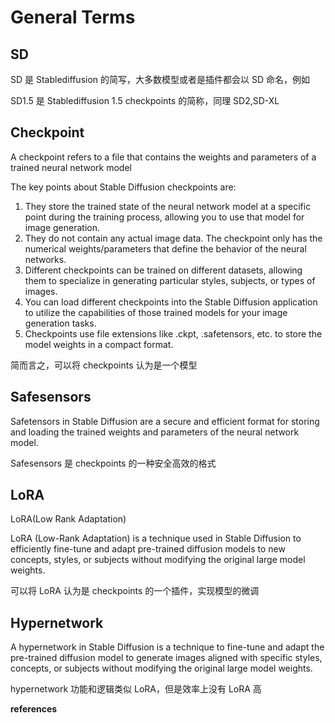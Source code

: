 # General Terms

## SD

SD 是 Stablediffusion 的简写，大多数模型或者是插件都会以 SD 命名，例如

SD1.5 是 Stablediffusion 1.5 checkpoints 的简称，同理 SD2,SD-XL

## Checkpoint

A checkpoint refers to a file that contains the weights and parameters of a trained neural network model

The key points about Stable Diffusion checkpoints are:

1. They store the trained state of the neural network model at a specific point during the training process,  allowing you to use that model for image generation.
2. They do not contain any actual  image data. The checkpoint only has the numerical weights/parameters  that define the behavior of the neural networks.
3. Different checkpoints can be  trained on different datasets, allowing them to specialize in generating particular styles, subjects, or types of images.
4. You can load different checkpoints  into the Stable Diffusion application to utilize the capabilities of  those trained models for your image generation tasks.
5. Checkpoints use file extensions like .ckpt, .safetensors, etc. to store the model weights in a compact format.

简而言之，可以将 checkpoints 认为是一个模型

## Safesensors

Safetensors in Stable Diffusion are a secure and  efficient format for storing and loading the trained weights and  parameters of the neural network model.

Safesensors 是 checkpoints 的一种安全高效的格式

## LoRA

LoRA(Low Rank Adaptation)

LoRA (Low-Rank Adaptation) is a technique used in Stable  Diffusion to efficiently fine-tune and adapt pre-trained diffusion  models to new concepts, styles, or subjects without modifying the  original large model weights.

可以将 LoRA 认为是 checkpoints 的一个插件，实现模型的微调

## Hypernetwork

A hypernetwork in Stable Diffusion is a technique to  fine-tune and adapt the pre-trained diffusion model to generate images  aligned with specific styles, concepts, or subjects without modifying  the original large model weights.

hypernetwork 功能和逻辑类似 LoRA，但是效率上没有 LoRA 高

**references**

[^1]:https://github.com/AUTOMATIC1111/stable-diffusion-webui/wiki